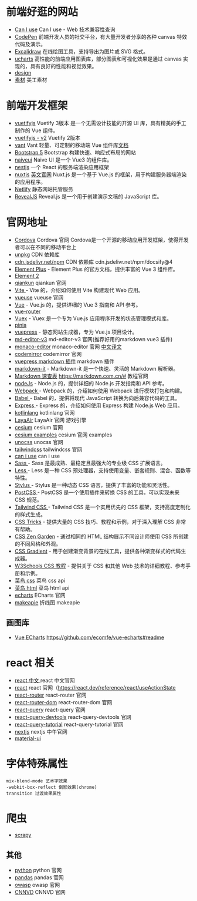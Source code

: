 # 前端好逛的网站
- [Can I use](https://caniuse.com/) Can I use - Web 技术兼容性查询
- [CodePen](https://codepen.io/) 前端开发人员的社交平台，有大量开发者分享的各种 canvas 特效代码及演示。
- [Excalidraw](https://excalidraw.com/)  在线绘图工具，支持导出为图片或 SVG 格式。
- [ucharts](https://www.ucharts.cn/) 高性能的前端应用图表库，部分图表和可视化效果是通过 canvas 实现的，具有良好的性能和视觉效果。
- [design](https://design.dev/)
- [素材](https://www.meigong8.com/) 美工素材

# 前端开发框架
- [vuetifyjs](http://www.vuetifyjs.cn/) Vuetify 3版本 是一个无需设计技能的开源 UI 库，具有精美的手工制作的 Vue 组件。
- [vuetifyjs - v2](https://v2.vuetifyjs.com/) Vuetify 2版本
- [vant](https://vant-ui.github.io/vant/#/zh-CN) Vant 轻量、可定制的移动端 Vue 组件库[文档](https://vant.pro/vant/#/zh-CN)
- [Bootstrap 5](https://v5.bootcss.com/docs/getting-started/introduction/) Bootstrap 构建快速、响应式布局的网站
- [naiveui](https://www.naiveui.com/zh-CN/light/docs/introduction) Naive UI 是一个 Vue3 的组件库。
- [nestjs](https://nextjs.org/docs) 一个 React 的服务端渲染应用框架
- [nuxtjs](https://www.nuxtjs.cn/) [英文官网](https://nuxtjs.org/) Nuxt.js 是一个基于 Vue.js 的框架，用于构建服务器端渲染的应用程序。
- [Netlify]() 静态网站托管服务
- [RevealJS](https://revealjs.com/) Reveal.js 是一个用于创建演示文稿的 JavaScript 库。

# 官网地址
- [Cordova](https://cordova.apache.org/) Cordova 官网 Cordova是一个开源的移动应用开发框架，使得开发者可以在不同的移动平台上
- [unpkg](https://unpkg.com/) CDN 依赖库
- [cdn.jsdelivr.net/npm](https://cdn.jsdelivr.net/npm) CDN 依赖库 cdn.jsdelivr.net/npm/docsify@4
- [Element Plus](https://element-plus.org/) - Element Plus 的官方文档，提供丰富的 Vue 3 组件库。
- [Element 2](https://element.eleme.io/#/zh-CN)
- [qiankun](https://qiankun.umijs.org/zh) qiankun 官网
- [Vite ](https://cn.vite.dev/config/) - Vite 的，介绍如何使用 Vite 构建现代 Web 应用。
- [vueuse](https://vueuse.nodejs.cn/guide/) vueuse 官网
- [Vue](https://cn.vuejs.org/guide/quick-start.html) - Vue.js 的，提供详细的 Vue 3 指南和 API 参考。
- [vue-router](https://router.vuejs.org/zh/introduction)
- [Vuex](https://vuex.vuejs.org/zh/introduction.html) - Vuex 是一个专为 Vue.js 应用程序开发的状态管理模式和库。
- [pinia](https://pinia.web3doc.top/)
- [vuepress](https://vuepress.vuejs.org/zh/guide/introduction.html#vitepress) - 静态网站生成器，专为 Vue.js 项目设计。
- [md-editor-v3](https://imzbf.github.io/md-editor-v3/en-US) md-editor-v3 官网(推荐好用的markdown vue3 插件)
- [monaco-editor](https://microsoft.github.io/monaco-editor/) monaco-editor 官网 [中文译文](https://wf0.github.io/)
- [codemirror](https://codemirror.net/) codemirror 官网
- [vuepress markdown 插件](https://marketplace.vuejs.press/zh/plugins/markdown) markdown 插件
- [markdown-it](https://markdown-it.github.io/) - Markdown-it 是一个快速、灵活的 Markdown 解析器。
- [Markdown 速查表](https://markdown.com.cn/cheat-sheet.html)  https://markdown.com.cn/# 教程官网
- [nodeJs](https://nodejs.org/en/docs/) - Node.js 的，提供详细的 Node.js 开发指南和 API 参考。
- [Webpack ](https://webpack.js.org/) - Webpack 的，介绍如何使用 Webpack 进行模块打包和构建。
- [Babel ](https://babeljs.io/) - Babel 的，提供将现代 JavaScript 转换为向后兼容代码的工具。
- [Express ](https://expressjs.com/) - Express 的，介绍如何使用 Express 构建 Node.js Web 应用。
- [kotlinlang](https://kotlinlang.org/docs/multiplatform.html#android-and-ios-applications) kotlinlang 官网
- [LayaAir](https://layaair.layabox.com/#/) LayaAir 官网 游戏引擎
- [cesium](https://cesium.com/learn/cesiumjs-learn/) cesium 官网
- [cesium examples](https://sandcastle.cesium.com/) cesium 官网 examples
- [unocss](https://unocss.nodejs.cn/) unocss 官网
- [tailwindcss](https://www.tailwindcss.cn/docs/installation) tailwindcss 官网
- [can i use](https://caniuse.com/) can i use
- [Sass ](https://sass-lang.com/) - Sass 是最成熟、最稳定且最强大的专业级 CSS 扩展语言。
- [Less ](http://lesscss.org/) - Less 是一种 CSS 预处理器，支持使用变量、嵌套规则、混合、函数等特性。
- [Stylus ](http://styluslang.com/) - Stylus 是一种动态 CSS 语言，提供了丰富的功能和灵活性。
- [PostCSS ](https://postcss.org/) - PostCSS 是一个使用插件来转换 CSS 的工具，可以实现未来 CSS 规范。
- [Tailwind CSS ](https://tailwindcss.com/) - Tailwind CSS 是一个实用优先的 CSS 框架，支持高度定制化的样式生成。
- [CSS Tricks](https://css-tricks.com/) - 提供大量的 CSS 技巧、教程和示例，对于深入理解 CSS 非常有帮助。
- [CSS Zen Garden](http://www.csszengarden.com/) - 通过相同的 HTML 结构展示不同设计师使用 CSS 所创建的不同风格和外观。
- [CSS Gradient](https://cssgradient.io/) - 用于创建渐变背景的在线工具，提供各种渐变样式的代码生成器。
- [W3Schools CSS 教程](https://www.w3schools.com/css/) - 提供关于 CSS 和其他 Web 技术的详细教程、参考手册和示例。
- [菜鸟 css](https://www.runoob.com/cssref/css-selectors.html) 菜鸟 css api
- [菜鸟 html](https://www.runoob.com/tags/tag-figcaption.html) 菜鸟 html api
- [echarts](https://echarts.apache.org/examples/zh/index.html) ECharts 官网
- [makeapie](https://www.makeapie.cn/) 折线图 makeapie

## 画图库
- [Vue ECharts](https://vue-echarts.dev/)
https://github.com/ecomfe/vue-echarts#readme


# react 相关
- [react 中文  ](https://react.docschina.org/) react 中文官网
- [react](https://reactjs.org/) react 官网（https://react.dev/reference/react/useActionState
- [react-router](https://reactrouter.com/) react-router 官网
- [react-router-dom](https://reactrouter.com/en/main) react-router-dom 官网
- [react-query](https://react-query.tanstack.com/) react-query 官网
- [react-query-devtools](https://react-query.tanstack.com/devtools) react-query-devtools 官网
- [react-query-tutorial](https://www.youtube.com/watch?v=5wq2hLc7oGc) react-query-tutorial 官网 
- [nextjs](https://nextjscn.org/docs) nextjs 中午官网
- [material-ui](https://mui.com/material-ui)   


# 字体特殊属性
```
mix-blend-mode 艺术字效果
-webkit-box-reflect 倒影效果(chrome)
transition 过渡效果属性
```
# 爬虫
- [scrapy](https://docs.scrapy.org/en/latest/)

## 其他
- [python](https://www.python.org/) python 官网
- [pandas](https://pandas.pydata.org/docs/) pandas 官网
- [owasp](https://owasp.org/) owasp 官网
- [CNNVD](https://www.cnnvd.org.cn/home/childHome) CNNVD 官网